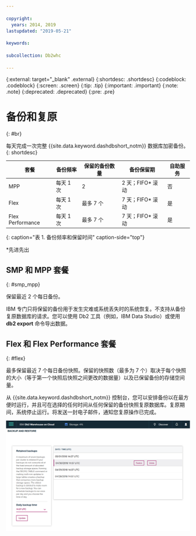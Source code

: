 ```yaml
---

copyright:
  years: 2014, 2019
lastupdated: "2019-05-21"

keywords:

subcollection: Db2whc

---
```


<!-- Attribute definitions --> 
{:external: target="_blank" .external}
{:shortdesc: .shortdesc}
{:codeblock: .codeblock}
{:screen: .screen}
{:tip: .tip}
{:important: .important}
{:note: .note}
{:deprecated: .deprecated}
{:pre: .pre}

# 备份和复原
{: #br}

每天完成一次完整 {{site.data.keyword.dashdbshort_notm}} 数据库加密备份。
{: shortdesc}

| 套餐              | 备份频率         | 保留的备份数量             | 备份保留期                | 自助服务     |
|-------------------|------------------|----------------------------|---------------------------|--------------|
| MPP               | 每天 1 次        | 2                          | 2 天；FIFO* 滚动          | 否           |
|Flex| 每天 1 次        | 最多 7 个                    | 7 天；FIFO* 滚动          | 是           |
| Flex Performance  | 每天 1 次        | 最多 7 个                    | 7 天；FIFO* 滚动          | 是           |
{: caption="表 1. 备份频率和保留时间" caption-side="top"}

*先进先出

## SMP 和 MPP 套餐
{: #smp_mpp}

保留最近 2 个每日备份。

IBM 专门只将保留的备份用于发生灾难或系统丢失时的系统恢复。不支持从备份复原数据库的请求。您可以使用 Db2 工具（例如，IBM Data Studio）或使用 **db2 export** 命令导出数据。 

## Flex 和 Flex Performance 套餐
{: #flex}

最多保留最近 7 个每日备份快照。保留的快照数（最多为 7 个）取决于每个快照的大小（等于第一个快照后快照之间更改的数据量）以及已保留备份的存储空间量。

从 {{site.data.keyword.dashdbshort_notm}} 控制台，您可以安排备份以在最方便时运行，并且可在选择的任何时间从任何保留的备份快照复原数据库。复原期间，系统停止运行。将发送一封电子邮件，通知您复原操作已完成。

![Web 控制台备份和复原页面的视图](images/br.png)

